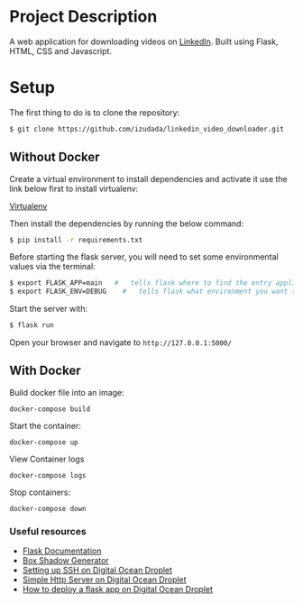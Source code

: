 #   Project Description

A web application for downloading videos on [LinkedIn](https://www.linkedin.com).
Built using Flask, HTML, CSS and Javascript.


# Setup 

The first thing to do is to clone the repository:

```sh
$ git clone https://github.com/izudada/linkedin_video_downloader.git
```

## Without Docker
Create a virtual environment to install dependencies and activate it use the link below first to install virtualenv:

[Virtualenv](https://izudada.medium.com/how-to-create-a-virtual-environment-in-python-a47f401506db)

Then install the dependencies by running the below command:

```sh
$ pip install -r requirements.txt
```

Before starting the flask server, you will need to set some environmental values via the terminal:

```sh
$ export FLASK_APP=main   #   tells flask where to find the entry application file
$ export FLASK_ENV=DEBUG    #   tells flask what environment you want to run or start
```

Start the server with:
```sh
$ flask run
```
Open your browser and navigate to `http://127.0.0.1:5000/`

## With Docker

Build docker file into an image:
```
docker-compose build
```

Start the container:
```
docker-compose up
```

View Container logs
```
docker-compose logs
```

Stop containers:
```
docker-compose down
```

### Useful resources

- [Flask Documentation](https://flask.palletsprojects.com/en/2.2.x)
- [Box Shadow Generator](https://getcssscan.com/css-box-shadow-examples)
- [Setting up SSH on Digital Ocean Droplet](https://www.youtube.com/watch?v=XBH4AzFR6yk&list=PLYxzS__5yYQk7h6aoN5_rvvvC8WUMxAaB&index=10&pp=iAQB)
- [Simple Http Server on Digital Ocean Droplet](https://www.youtube.com/watch?v=9feZ1yfXfsQ&list=PLYxzS__5yYQk7h6aoN5_rvvvC8WUMxAaB&index=12)
- [How to deploy a flask app on Digital Ocean Droplet](https://www.youtube.com/watch?v=RP8nhiiQnTc)
